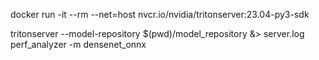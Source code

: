 docker run -it --rm --net=host nvcr.io/nvidia/tritonserver:23.04-py3-sdk


tritonserver --model-repository $(pwd)/model_repository &> server.log
perf_analyzer -m densenet_onnx